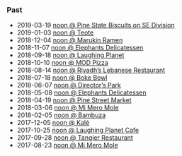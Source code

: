 ### Past

*   2019-03-19 [noon @ Pine State Biscuits on SE Division](https://www.meetup.com/portland-r-user-group/events/258686920/)
*   2019-01-03 [noon @ Teote](https://www.meetup.com/portland-r-user-group/events/257168228/?isFirstPublish=true)
*   2018-12-04 [noon @ Marukin Ramen](https://www.meetup.com/portland-r-user-group/events/256443629/)
*   2018-11-07 [noon @ Elephants Delicatessen](https://www.meetup.com/portland-r-user-group/events/255779669)
*   2018-09-18 [noon @ Laughing Planet](https://www.meetup.com/portland-r-user-group/events/253816995/)
*   2018-10-10 [noon @ MOD Pizza](https://www.meetup.com/portland-r-user-group/events/253962778/)
*   2018-08-14 [noon @ Riyadh’s Lebanese Restaurant](https://www.meetup.com/portland-r-user-group/events/252369697/)
*   2018-07-18 [noon @ Boke Bowl](https://www.meetup.com/portland-r-user-group/events/252369043/)
*   2018-06-07 [noon @ Director’s Park](https://www.meetup.com/portland-r-user-group/events/250077668/)
*   2018-05-08 [noon @ Elephants Delicatessen](https://www.meetup.com/portland-r-user-group/events/249434728/)
*   2018-04-19 [noon @ Pine Street Market](https://www.meetup.com/portland-r-user-group/events/249434723/)
*   2018-03-06 [noon @ Mi Mero Mole](https://www.meetup.com/portland-r-user-group/events/247656593/)
*   2018-02-05 [noon @ Bambuza](https://www.meetup.com/portland-r-user-group/events/246654046)
*   2017-12-05 [noon @ Kalé](https://www.meetup.com/portland-r-user-group/events/245289239)
*   2017-10-25 [noon @ Laughing Planet Cafe](https://www.meetup.com/portland-r-user-group/events/244320785)
*   2017-09-28 [noon @ Tangier Restaurant](https://www.meetup.com/portland-r-user-group/events/243188678)
*   2017-08-23 [noon @ Mi Mero Mole](https://www.meetup.com/portland-r-user-group/events/241918971/)
